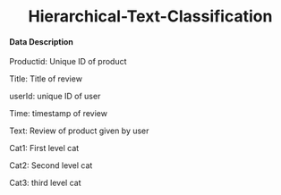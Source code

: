 # <center>Hierarchical-Text-Classification</center>
#### Data Description
Productid: Unique ID of product

Title: Title of review

userId: unique ID of user

Time: timestamp of review

Text: Review of product given by user

Cat1:  First level cat

Cat2: Second level cat

Cat3: third level cat
